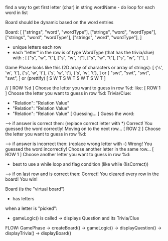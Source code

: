 find a way to get first letter (char) in string wordName - do loop for each word in list

Board should be dynamic based on the word entries

Board: [
  ["strings", "word", "wordType"],
  ["strings", "word", "wordType"],
  ["strings", "word", "wordType"],
  ["strings", "word", "wordType"],
]

- unique letters each row
- each "letter" in the row is of type WordType (that has the trivia/clue)
with : [
  ["s", "w", "t"],
  ["s", "w", "t"],
  ["s", "w", "t"],
  ["s", "w", "t"],
]

Game Phase looks like this (2D array of characters or array of strings):
[
  {'s', 'w', 't'},
  {'s', 'w', 't'},
  {'s', 'w', 't'},
  {'s', 'w', 't'},
]
or
[
  "swt",
  "swt",
  "swt",
  "swt",
]
or (prettify)
[
  S W T
  S W T
  S W T
  S W T
]

// [ ROW %d ] Choose the letter you want to guess in row %d: 
like:
[ ROW 1 ] Choose the letter you want to guess in row %d: 
Trivia/Clue:
  - "Relation": "Relation Value"
  - "Relation": "Relation Value"
  - "Relation": "Relation Value"
[ Guessing... ] Guess the word: 

--> if answer is correct then: (replace correct letter with *)
Correct! You guessed the word correctly! Moving on to the next row...
[ ROW 2 ] Choose the letter you want to guess in row %d: 

--> if answer is incorrect then: (replace wrong letter with -)
Wrong! You guessed the word incorrectly! Choose another letter in the same row...
[ ROW 1 ] Choose another letter you want to guess in row %d: 
- best to use a while loop and flag condition (like while (!isCorrect))

--> if on last row and is correct then:
Correct! You cleared every row in the board! You win!


Board (is the "virtual board")
- has letters

when a letter is "picked":
- gameLogic() is called -> displays Question and its Trivia/Clue


FLOW:
GamePhase -> createBoard() -> gameLogic() -> displayQuestion() -> displayTrivia() -> displayBoard()
